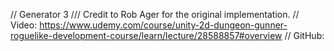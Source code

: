 

// Generator 3
/// Credit to Rob Ager for the original implementation.
//  Video:  https://www.udemy.com/course/unity-2d-dungeon-gunner-roguelike-development-course/learn/lecture/28588857#overview
//  GitHub: 



